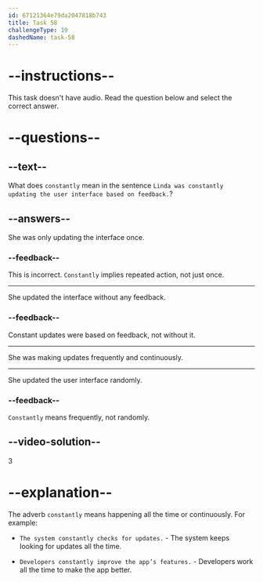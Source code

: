 ```yaml
---
id: 67121364e79da2047818b743
title: Task 58
challengeType: 19
dashedName: task-58
---
```


# --instructions--

This task doesn't have audio. Read the question below and select the correct answer.

# --questions--

## --text--

What does `constantly` mean in the sentence `Linda was constantly updating the user interface based on feedback.`?

## --answers--

She was only updating the interface once.

### --feedback--

This is incorrect. `Constantly` implies repeated action, not just once.

---

She updated the interface without any feedback.

### --feedback--

Constant updates were based on feedback, not without it.

---

She was making updates frequently and continuously.

---

She updated the user interface randomly.

### --feedback--

`Constantly` means frequently, not randomly.

## --video-solution--

3

# --explanation--

The adverb `constantly` means happening all the time or continuously. For example:

- `The system constantly checks for updates.` - The system keeps looking for updates all the time.

- `Developers constantly improve the app’s features.` - Developers work all the time to make the app better.
